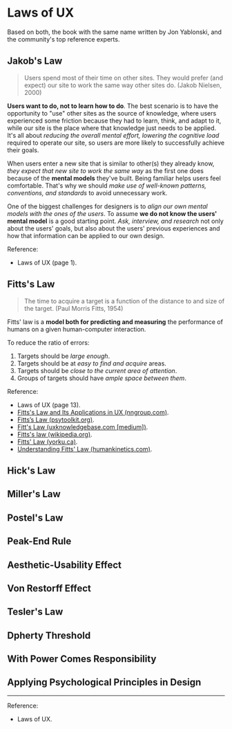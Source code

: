 # Laws of UX

Based on both, the book with the same name written by Jon Yablonski, and the community's top reference experts.

## Jakob's Law

>Users spend most of their time on other sites. They would prefer (and expect) our site to work the same way other sites do. (Jakob Nielsen, 2000)

**Users want to do, not to learn how to do**. The best scenario is to have the opportunity to "use" other sites as the source of knowledge, where users experienced some friction because they had to learn, think, and adapt to it, while our site is the place where that knowledge just needs to be applied. It's all about *reducing the overall mental effort, lowering the cognitive load* required to operate our site, so users are more likely to successfully achieve their goals.

When users enter a new site that is similar to other(s) they already know, *they expect that new site to work the same way* as the first one does because of the **mental models** they've built. Being familiar helps users feel comfortable. That's why we should *make use of well-known patterns, conventions, and standards* to avoid unnecessary work.

One of the biggest challenges for designers is to *align our own mental models with the ones of the users*. To assume **we do not know the users' mental model** is a good starting point. *Ask, interview, and research* not only about the users' goals, but also about the users' previous experiences and how that information can be applied to our own design.

Reference:

- Laws of UX (page 1).

## Fitts's Law

>The time to acquire a target is a function of the distance to and size of the target. (Paul Morris Fitts, 1954)

Fitts' law is a **model both for predicting and measuring** the performance of humans on a given human-computer interaction.

To reduce the ratio of errors:

1. Targets should be *large enough*.
2. Targets should be at *easy to find and acquire* areas.
3. Targets should be *close to the current area of attention*.
4. Groups of targets should have *ample space between them*.

Reference:

- Laws of UX (page 13).
- [Fitts's Law and Its Applications in UX (nngroup.com)](https://www.nngroup.com/articles/fitts-law/).
- [Fitts’s Law (psytoolkit.org)](https://www.psytoolkit.org/lessons/fitts.html).
- [Fitt's Law (uxknowledgebase.com [medium])](https://uxknowledgebase.com/fittss-law-59b9ebe4e84c).
- [Fitts's law (wikipedia.org)](https://en.wikipedia.org/wiki/Fitts%27s_law).
- [Fitts' Law (yorku.ca)](https://www.yorku.ca/mack/hhci2018.html).
- [Understanding Fitts' Law (humankinetics.com)](https://us.humankinetics.com/blogs/excerpt/understanding-fitts-law).

## Hick's Law

## Miller's Law

## Postel's Law

## Peak-End Rule

## Aesthetic-Usability Effect

## Von Restorff Effect

## Tesler's Law

## Dpherty Threshold

## With Power Comes Responsibility

## Applying Psychological Principles in Design

---

Reference:

- Laws of UX.

<!-- 
ux laws:
parkinson's law of triviality
campbell's law
accort-zhal steering law
law of prägnanz
occam's razor

psychology concepts:
paradox of the active user
selective attention
cognitive bias
cognitive dissorance
signifiers
 -->
